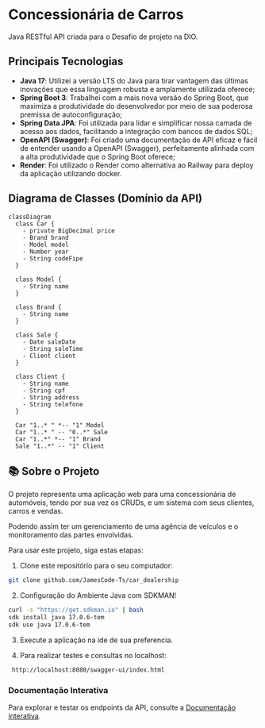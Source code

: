 # Concessionária de Carros

Java RESTful API criada para o Desafio de projeto na DIO.

## Principais Tecnologias
 - **Java 17**: Utilizei a versão LTS do Java para tirar vantagem das últimas inovações que essa linguagem robusta e amplamente utilizada oferece;
 - **Spring Boot 3**: Trabalhei com a mais nova versão do Spring Boot, que maximiza a produtividade do desenvolvedor por meio de sua poderosa premissa de autoconfiguração;
 - **Spring Data JPA**: Foi utilizada para lidar e simplificar nossa camada de acesso aos dados, facilitando a integração com bancos de dados SQL;
 - **OpenAPI (Swagger)**: Foi criado uma documentação de API eficaz e fácil de entender usando a OpenAPI (Swagger), perfeitamente alinhada com a alta produtividade que o Spring Boot oferece;
 - **Render**: Foi utilizado o Render como alternativa ao Railway para deploy da aplicação utilizando docker.


## Diagrama de Classes (Domínio da API)

```mermaid
classDiagram
  class Car {
    - private BigDecimal price
    - Brand brand
    - Model model
    - Number year
    - String codeFipe
  }

  class Model {
    - String name
  }

  class Brand {
    - String name
  }

  class Sale {
    - Date saleDate
    - String saleTime
    - Client client
  }
  
  class Client {
    - String name
    - String cpf
    - String address
    - String telefone
  }

  Car "1..* " *-- "1" Model
  Car "1..* " -- "0..*" Sale
  Car "1..*" *-- "1" Brand
  Sale "1..*" -- "1" Client

```

## 📚 Sobre o Projeto

O projeto representa uma aplicação web para uma concessionária de automóveis, tendo por sua vez os CRUDs, e um sistema com seus clientes, carros e vendas.

Podendo assim ter um gerenciamento de uma agência de veículos e o monitoramento das partes envolvidas.


Para usar este projeto, siga estas etapas:

1. Clone este repositório para o seu computador:

```bash
git clone github.com/JamesCode-Ts/car_dealership
```

2. Configuração do Ambiente Java com SDKMAN!

```bash
curl -s "https://get.sdkman.io" | bash
sdk install java 17.0.6-tem
sdk use java 17.0.6-tem
```

3. Execute a aplicação na ide de sua preferencia.
   
4. Para realizar testes e consultas no localhost:
```bash
 http://localhost:8080/swagger-ui/index.html
```



### Documentação Interativa

Para explorar e testar os endpoints da API, consulte a [Documentação interativa](https://car-dealership-relj.onrender.com/swagger-ui/index.html#/).
